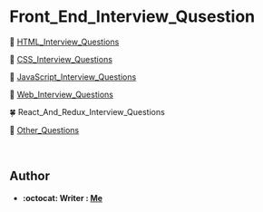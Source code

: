 # Front_End_Interview_Qusestion


:herb: [HTML_Interview_Questions](HTML_Interview_Questions.md)

:cherry_blossom: [CSS_Interview_Questions](CSS_Interview_Questions.md)

:rose: [JavaScript_Interview_Questions](JavaScript_Interview_Questions.md)

:hibiscus: [Web_Interview_Questions](Web_Interview_Questions.md)

:four_leaf_clover: React_And_Redux_Interview_Questions

:fallen_leaf: [Other_Questions](Other_Questions.md)

</br>

## Author
* **:octocat: Writer : [Me](https://github.com/yschen25)**
